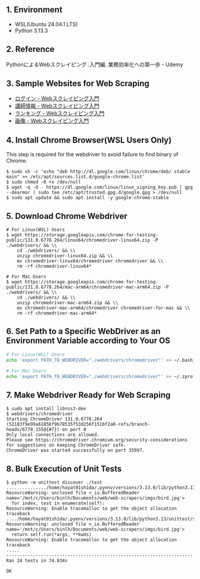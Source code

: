 ## 1. Environment

- WSL(Ubuntu 24.04.1 LTS)
- Python 3.13.3

## 2. Reference

PythonによるWebスクレイピング \.入門編\. 業務効率化への第一歩 - Udemy

## 3. Sample Websites for Web Scraping

- [ログイン - Webスクレイピング入門](https://scraping-for-beginner.herokuapp.com/login_page)
- [講師情報 - Webスクレイピング入門](https://scraping-for-beginner.herokuapp.com/mypage)
- [ランキング - Webスクレイピング入門](https://scraping-for-beginner.herokuapp.com/ranking/)
- [画像 - Webスクレイピング入門](https://scraping-for-beginner.herokuapp.com/image)

## 4. Install Chrome Browser(WSL Users Only)

This step is required for the webdriver to avoid failure to find binary of Chrome.

```command
$ sudo sh -c 'echo "deb http://dl.google.com/linux/chrome/deb/ stable main" >> /etc/apt/sources.list.d/google-chrome.list'
$ sudo chmod -R +x /dev/null
$ wget -q -O - https://dl.google.com/linux/linux_signing_key.pub | gpg --dearmor | sudo tee /etc/apt/trusted.gpg.d/google.gpg > /dev/null
$ sudo apt update && sudo apt install -y google-chrome-stable
```

## 5. Download Chrome Webdriver

```command
# For Linux(WSL) Users
$ wget https://storage.googleapis.com/chrome-for-testing-public/131.0.6778.264/linux64/chromedriver-linux64.zip -P ./webdrivers/ && \\
    cd ./webdrivers/ && \\
    unzip chromedriver-linux64.zip && \\
    mv chromedriver-linux64/chromedriver chromedriver && \\
    rm -rf chromedriver-linux64*

# For Mac Users
$ wget https://storage.googleapis.com/chrome-for-testing-public/131.0.6778.264/mac-arm64/chromedriver-mac-arm64.zip -P ./webdrivers/ && \\
    cd ./webdrivers/ && \\
    unzip chromedriver-mac-arm64.zip && \\
    mv chromedriver-mac-arm64/chromedriver chromedriver-for-mac && \\
    rm -rf chromedriver-mac-arm64*
```

## 6. Set Path to a Specific WebDriver as an Environment Variable according to Your OS

```bash
# For Linux(WSL) Users
echo 'export PATH_TO_WEBDRIVER="./webdrivers/chromedriver"' >> ~/.bash_profile

# For Mac Users
echo 'export PATH_TO_WEBDRIVER="./webdrivers/chromedriver"' >> ~/.zprofile
```

## 7. Make Webdriver Ready for Web Scraping

```command
$ sudo apt install libnss3-dev
$ webdrivers/chromedriver
Starting ChromeDriver 131.0.6778.264 (52183f9e99a61056f9b78535f53d256f1516f2a0-refs/branch-heads/6778_155@{#7}) on port 0
Only local connections are allowed.
Please see https://chromedriver.chromium.org/security-considerations for suggestions on keeping ChromeDriver safe.
ChromeDriver was started successfully on port 35997.
```

## 8. Bulk Execution of Unit Tests

```command
$ python -m unittest discover ./test
.............../home/hayat01sh1da/.pyenv/versions/3.13.0/lib/python3.13/unittest/suite.py:107: ResourceWarning: unclosed file <_io.BufferedReader name='/mnt/c/Users/binlh/Documents/web/web-scrapers/imgs/bird.jpg'>
  for index, test in enumerate(self):
ResourceWarning: Enable tracemalloc to get the object allocation traceback
..../home/hayat01sh1da/.pyenv/versions/3.13.0/lib/python3.13/unittest/suite.py:84: ResourceWarning: unclosed file <_io.BufferedReader name='/mnt/c/Users/binlh/Documents/web/web-scrapers/imgs/bird.jpg'>
  return self.run(*args, **kwds)
ResourceWarning: Enable tracemalloc to get the object allocation traceback
.....
----------------------------------------------------------------------
Ran 24 tests in 74.834s

OK
```
